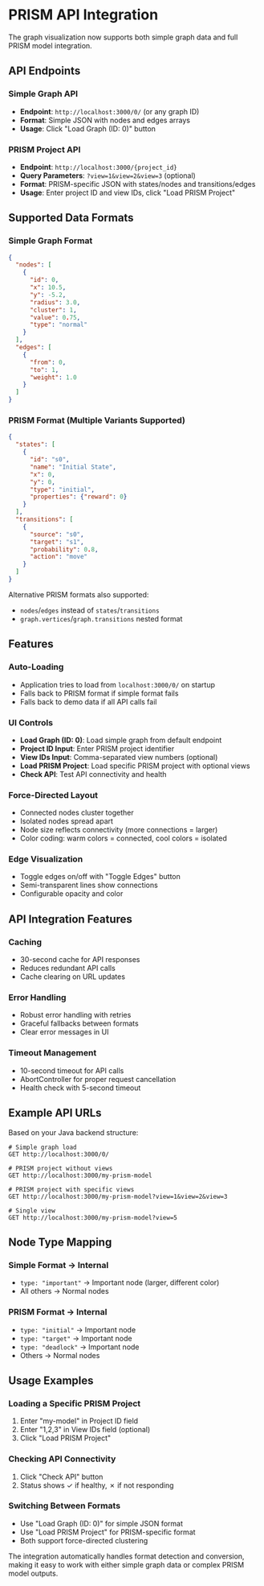 # PRISM API Integration

The graph visualization now supports both simple graph data and full PRISM model integration.

## API Endpoints

### Simple Graph API
- **Endpoint**: `http://localhost:3000/0/` (or any graph ID)
- **Format**: Simple JSON with nodes and edges arrays
- **Usage**: Click "Load Graph (ID: 0)" button

### PRISM Project API
- **Endpoint**: `http://localhost:3000/{project_id}` 
- **Query Parameters**: `?view=1&view=2&view=3` (optional)
- **Format**: PRISM-specific JSON with states/nodes and transitions/edges
- **Usage**: Enter project ID and view IDs, click "Load PRISM Project"

## Supported Data Formats

### Simple Graph Format
```json
{
  "nodes": [
    {
      "id": 0,
      "x": 10.5,
      "y": -5.2,
      "radius": 3.0,
      "cluster": 1,
      "value": 0.75,
      "type": "normal"
    }
  ],
  "edges": [
    {
      "from": 0,
      "to": 1,
      "weight": 1.0
    }
  ]
}
```

### PRISM Format (Multiple Variants Supported)
```json
{
  "states": [
    {
      "id": "s0",
      "name": "Initial State",
      "x": 0,
      "y": 0,
      "type": "initial",
      "properties": {"reward": 0}
    }
  ],
  "transitions": [
    {
      "source": "s0",
      "target": "s1", 
      "probability": 0.8,
      "action": "move"
    }
  ]
}
```

Alternative PRISM formats also supported:
- `nodes`/`edges` instead of `states`/`transitions`
- `graph.vertices`/`graph.transitions` nested format

## Features

### Auto-Loading
- Application tries to load from `localhost:3000/0/` on startup
- Falls back to PRISM format if simple format fails
- Falls back to demo data if all API calls fail

### UI Controls
- **Load Graph (ID: 0)**: Load simple graph from default endpoint
- **Project ID Input**: Enter PRISM project identifier
- **View IDs Input**: Comma-separated view numbers (optional)
- **Load PRISM Project**: Load specific PRISM project with optional views
- **Check API**: Test API connectivity and health

### Force-Directed Layout
- Connected nodes cluster together
- Isolated nodes spread apart
- Node size reflects connectivity (more connections = larger)
- Color coding: warm colors = connected, cool colors = isolated

### Edge Visualization
- Toggle edges on/off with "Toggle Edges" button
- Semi-transparent lines show connections
- Configurable opacity and color

## API Integration Features

### Caching
- 30-second cache for API responses
- Reduces redundant API calls
- Cache clearing on URL updates

### Error Handling
- Robust error handling with retries
- Graceful fallbacks between formats
- Clear error messages in UI

### Timeout Management
- 10-second timeout for API calls
- AbortController for proper request cancellation
- Health check with 5-second timeout

## Example API URLs

Based on your Java backend structure:

```
# Simple graph load
GET http://localhost:3000/0/

# PRISM project without views  
GET http://localhost:3000/my-prism-model

# PRISM project with specific views
GET http://localhost:3000/my-prism-model?view=1&view=2&view=3

# Single view
GET http://localhost:3000/my-prism-model?view=5
```

## Node Type Mapping

### Simple Format → Internal
- `type: "important"` → Important node (larger, different color)
- All others → Normal nodes

### PRISM Format → Internal  
- `type: "initial"` → Important node
- `type: "target"` → Important node  
- `type: "deadlock"` → Important node
- Others → Normal nodes

## Usage Examples

### Loading a Specific PRISM Project
1. Enter "my-model" in Project ID field
2. Enter "1,2,3" in View IDs field (optional)
3. Click "Load PRISM Project"

### Checking API Connectivity
1. Click "Check API" button
2. Status shows ✓ if healthy, ✗ if not responding

### Switching Between Formats
- Use "Load Graph (ID: 0)" for simple JSON format
- Use "Load PRISM Project" for PRISM-specific format
- Both support force-directed clustering

The integration automatically handles format detection and conversion, making it easy to work with either simple graph data or complex PRISM model outputs.